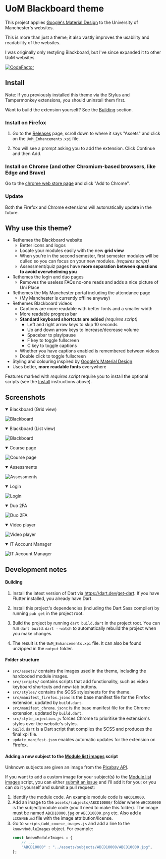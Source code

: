 # UoM Blackboard theme

This project applies [Google's Material Design](https://m3.material.io/) to
the University of Manchester's websites.

This is more than just a theme; it also vastly improves the usability
and readability of the websites.

I was originally only restyling Blackboard, but I've since expanded it to
other UoM websites.

[![CodeFactor](https://www.codefactor.io/repository/github/adil192/blackboardtheme/badge)](https://www.codefactor.io/repository/github/adil192/blackboardtheme)

## Install

Note: If you previously installed this theme via the Stylus and Tampermonkey extensions, you should uninstall them first.

Want to build the extension yourself? See the [Building](#building) section.

### Install on Firefox

1. Go to the [Releases](https://github.com/adil192/BlackboardTheme/releases) page,
scroll down to where it says "Assets" and click on the `UoM_Enhancements.xpi` file.

2. You will see a prompt asking you to add the extension. Click Continue and then Add.

### Install on Chrome (and other Chromium-based browsers, like Edge and Brave)

Go to the
[chrome web store page](https://chromewebstore.google.com/detail/uom-enhancements/igcbpelbigppckbhkmjfmjhgepoblfkn)
and click "Add to Chrome".

### Update

Both the Firefox and Chrome extensions will automatically update in the future.

## Why use this theme?

- Rethemes the Blackboard website
    - Better icons and logos
    - Locate your modules easily with the new **grid view**
    - When you're in the second semester, first semester modules will be dulled so you can focus on your new modules. *(requires script)*
    - Assessment/quiz pages have **more separation between questions to avoid overwhelming you**
- Rethemes the login and duo pages
    - Removes the useless FAQs no-one reads and adds a nice picture of Uni Place
- Rethemes the My Manchester portal including the attendance page
    - (My Manchester is currently offline anyway)
- Rethemes Blackboard videos
   - Captions are more readable with better fonts and a smaller width
   - More readable progress bar
   - **Standard keyboard shortcuts are added** *(requires script)*
      - Left and right arrow keys to skip 10 seconds
      - Up and down arrow keys to increase/decrease volume
      - Spacebar to play/pause
      - F key to toggle fullscreen
      - C key to toggle captions
    - Whether you have captions enabled is remembered between videos
    - Double click to toggle fullscreen
- Styling and colouring inspired by [Google's Material Design](https://m3.material.io/)
- Uses better, **more readable fonts** everywhere

Features marked with *requires script* require you to install the optional scripts (see the [Install](https://github.com/adil192/BlackboardTheme#install) instructions above).

## Screenshots

<details open>
<summary>Blackboard (Grid view)</summary>

![Blackboard](screenshots/blackboard-grid.png)
</details>
<details open>
<summary>Blackboard (List view)</summary>

![Blackboard](screenshots/blackboard-list.png)
</details>
<details open>
<summary>Course page</summary>

![Course page](screenshots/course.png)
</details>
<details open>
<summary>Assessments</summary>

![Assessments](screenshots/quiz.png)
</details>
<details open>
<summary>Login</summary>

![Login](screenshots/login.png)
</details>
<details open>
<summary>Duo 2FA</summary>

![Duo 2FA](screenshots/duo.png)
</details>
<details open>
<summary>Video player</summary>

![Video player](screenshots/video.png)
</details>
<details open>
<summary>IT Account Manager</summary>

![IT Account Manager](screenshots/iam.png)
</details>

## Development notes

#### Building

1. Install the latest version of Dart via https://dart.dev/get-dart. If you have Flutter installed, you already have Dart. 

2. Install this project's dependencies (including the Dart Sass compiler) by running `pub get` in the project root.

3. Build the project by running `dart build.dart` in the project root.
   You can run `dart build.dart --watch` to automatically rebuild the project when you make changes.

4. The result is the `UoM_Enhancements.xpi` file. It can also be found unzipped in the `output` folder.

#### Folder structure

- `src/assets/` contains the images used in the theme, including the hardcoded module images.
- `src/scripts/` contains scripts that add functionality, such as video keyboard shortcuts and new-tab buttons.
- `src/styles/` contains the SCSS stylesheets for the theme.
- `src/manifest_firefox.jsonc` is the base manifest file for the Firefox extension, updated by `build.dart`.
- `src/manifest_chrome.jsonc` is the base manifest file for the Chrome extension, updated by `build.dart`.
- `src/style_injection.js` forces Chrome to prioritise the extension's styles over the website's styles.
- `build.dart` is a Dart script that compiles the SCSS and produces the final xpi file.
- `update_manifest.json` enables automatic updates for the extension on Firefox.

#### Adding a new subject to the [Module list images](https://greasyfork.org/en/scripts/479199-uom-blackboard-add-course-images) script

Unknown subjects are given an image from the [Pixabay API](https://pixabay.com/api/docs/).

If you want to add a custom image for your subject(s) to the
[Module list images](https://greasyfork.org/en/scripts/479199-uom-blackboard-add-course-images)
script, you can either
[submit an issue](https://github.com/adil192/BlackboardTheme/issues/new)
and I'll add it for you;
or you can do it yourself and submit a pull request:

1. Identify the module code. An example module code is `ABCD10000`.
2. Add an image to the `assets/subjects/ABCD10000/` folder where `ABCD10000` is the subject/module code (you'll need to make this folder). The image must be named `ABCD10000.jpg` or `ABCD10000.png` etc. Also add a `LICENSE.md` file with the image attribution/license.
3. Go to `scripts/add_course_images.js` and add a line to the `knownModuleImages` object. For example:
    ```js
    const knownModuleImages = {
        // ...
        "ABCD10000" : "../assets/subjects/ABCD10000/ABCD10000.jpg",
    };
    ```
